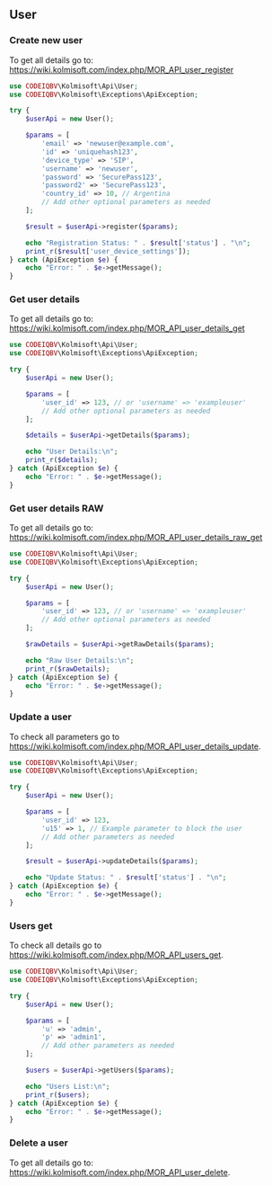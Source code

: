 ## User 

### Create new user
To get all details go to: https://wiki.kolmisoft.com/index.php/MOR_API_user_register
```php
use CODEIQBV\Kolmisoft\Api\User;
use CODEIQBV\Kolmisoft\Exceptions\ApiException;

try {
    $userApi = new User();

    $params = [
        'email' => 'newuser@example.com',
        'id' => 'uniquehash123',
        'device_type' => 'SIP',
        'username' => 'newuser',
        'password' => 'SecurePass123',
        'password2' => 'SecurePass123',
        'country_id' => 10, // Argentina
        // Add other optional parameters as needed
    ];

    $result = $userApi->register($params);

    echo "Registration Status: " . $result['status'] . "\n";
    print_r($result['user_device_settings']);
} catch (ApiException $e) {
    echo "Error: " . $e->getMessage();
}
```

### Get user details
To get all details go to: https://wiki.kolmisoft.com/index.php/MOR_API_user_details_get
```php
use CODEIQBV\Kolmisoft\Api\User;
use CODEIQBV\Kolmisoft\Exceptions\ApiException;

try {
    $userApi = new User();

    $params = [
        'user_id' => 123, // or 'username' => 'exampleuser'
        // Add other optional parameters as needed
    ];

    $details = $userApi->getDetails($params);

    echo "User Details:\n";
    print_r($details);
} catch (ApiException $e) {
    echo "Error: " . $e->getMessage();
}
```

### Get user details RAW
To get all details go to: https://wiki.kolmisoft.com/index.php/MOR_API_user_details_raw_get
```php
use CODEIQBV\Kolmisoft\Api\User;
use CODEIQBV\Kolmisoft\Exceptions\ApiException;

try {
    $userApi = new User();

    $params = [
        'user_id' => 123, // or 'username' => 'exampleuser'
        // Add other optional parameters as needed
    ];

    $rawDetails = $userApi->getRawDetails($params);

    echo "Raw User Details:\n";
    print_r($rawDetails);
} catch (ApiException $e) {
    echo "Error: " . $e->getMessage();
}
```

### Update a user
To check all parameters go to https://wiki.kolmisoft.com/index.php/MOR_API_user_details_update.
```php
use CODEIQBV\Kolmisoft\Api\User;
use CODEIQBV\Kolmisoft\Exceptions\ApiException;

try {
    $userApi = new User();

    $params = [
        'user_id' => 123,
        'u15' => 1, // Example parameter to block the user
        // Add other parameters as needed
    ];

    $result = $userApi->updateDetails($params);

    echo "Update Status: " . $result['status'] . "\n";
} catch (ApiException $e) {
    echo "Error: " . $e->getMessage();
}
```

### Users get
To check all details go to https://wiki.kolmisoft.com/index.php/MOR_API_users_get.
```php
use CODEIQBV\Kolmisoft\Api\User;
use CODEIQBV\Kolmisoft\Exceptions\ApiException;

try {
    $userApi = new User();

    $params = [
        'u' => 'admin',
        'p' => 'admin1',
        // Add other parameters as needed
    ];

    $users = $userApi->getUsers($params);

    echo "Users List:\n";
    print_r($users);
} catch (ApiException $e) {
    echo "Error: " . $e->getMessage();
}
```
### Delete a user
To get all details go to: https://wiki.kolmisoft.com/index.php/MOR_API_user_delete.
